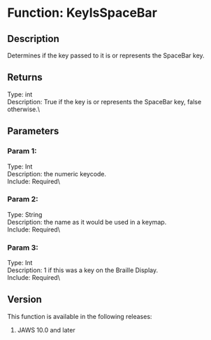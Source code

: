 # Function: KeyIsSpaceBar

## Description

Determines if the key passed to it is or represents the SpaceBar key.

## Returns

Type: int\
Description: True if the key is or represents the SpaceBar key, false
otherwise.\

## Parameters

### Param 1:

Type: Int\
Description: the numeric keycode.\
Include: Required\

### Param 2:

Type: String\
Description: the name as it would be used in a keymap.\
Include: Required\

### Param 3:

Type: Int\
Description: 1 if this was a key on the Braille Display.\
Include: Required\

## Version

This function is available in the following releases:

1.  JAWS 10.0 and later
